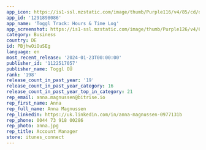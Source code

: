 ```yaml
---
app_icon: https://is1-ssl.mzstatic.com/image/thumb/Purple116/v4/85/cd/d8/85cdd88d-9f92-a8c9-efb8-50eef2002a15/AppIcon-0-0-1x_U007emarketing-0-7-0-85-220.png/1024x1024bb.png
app_id: '1291898086'
app_name: 'Toggl Track: Hours & Time Log'
app_screenshot: https://is1-ssl.mzstatic.com/image/thumb/Purple126/v4/66/0c/18/660c18ab-acf8-39a3-c170-120eb73cf07c/eea069a8-41e7-432a-a7d6-3b899c466344_1.png/1242x2688bb.png
category: Business
country: DE
id: PBjhwOiOuSEg
language: en
most_recent_release: '2024-01-23T00:00:00'
publisher_id: '1122517057'
publisher_name: Toggl OÜ
rank: '198'
release_count_in_past_year: '19'
release_count_in_past_year_category: 16
release_count_in_past_year_top_in_category: 21
rep_email: anna.magnussen@bitrise.io
rep_first_name: Anna
rep_full_name: Anna Magnussen
rep_linkedin: https://uk.linkedin.com/in/anna-magnussen-0977131b
rep_phone: 0044 73 918 00286
rep_photo: anna.jpg
rep_title: Account Manager
store: itunes_connect
---
```

